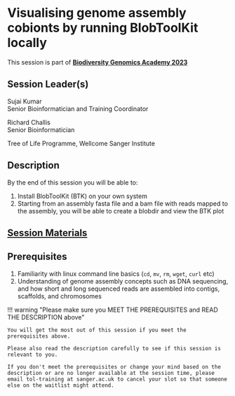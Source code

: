 # Visualising genome assembly cobionts by running BlobToolKit locally

This session is part of [**Biodiversity Genomics Academy 2023**](https://BGA23.org)

## Session Leader(s)

Sujai Kumar  
Senior Bioinformatician and Training Coordinator

Richard Challis  
Senior Bioinformatician

Tree of Life Programme, Wellcome Sanger Institute

## Description

By the end of this session you will be able to:

1. Install BlobToolKit (BTK) on your own system
2. Starting from an assembly fasta file and a bam file with reads mapped to the assembly, you will be able to create a blobdir and view the BTK plot

## [Session Materials](materials.md)

## Prerequisites

1. Familiarity with linux command line basics (`cd`, `mv`, `rm`, `wget`, `curl` etc)
2. Understanding of genome assembly concepts such as DNA sequencing, and how short and long sequenced reads are assembled into contigs, scaffolds, and chromosomes

!!! warning "Please make sure you MEET THE PREREQUISITES and READ THE DESCRIPTION above"

    You will get the most out of this session if you meet the prerequisites above.

    Please also read the description carefully to see if this session is relevant to you.
    
    If you don't meet the prerequisites or change your mind based on the description or are no longer available at the session time, please email tol-training at sanger.ac.uk to cancel your slot so that someone else on the waitlist might attend.
